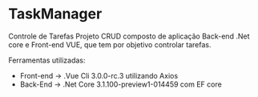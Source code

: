 # TaskManager

Controle de Tarefas
Projeto CRUD composto de aplicação Back-end .Net core e Front-end VUE, que tem por objetivo controlar tarefas.

Ferramentas utilizadas:
<ul>
<li>Front-end -> .Vue Cli 3.0.0-rc.3 utilizando Axios</li>
<li>Back-End -> .Net Core 3.1.100-preview1-014459  com EF core</li>
</ul>
